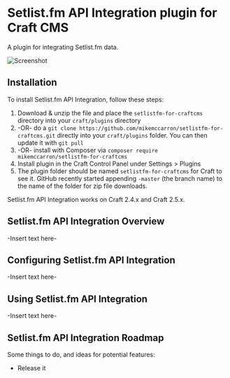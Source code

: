 # Setlist.fm API Integration plugin for Craft CMS

A plugin for integrating Setlist.fm data.

![Screenshot](resources/screenshots/plugin_logo.png)

## Installation

To install Setlist.fm API Integration, follow these steps:

1. Download & unzip the file and place the `setlistfm-for-craftcms` directory into your `craft/plugins` directory
2.  -OR- do a `git clone https://github.com/mikemccarron/setlistfm-for-craftcms.git` directly into your `craft/plugins` folder.  You can then update it with `git pull`
3.  -OR- install with Composer via `composer require mikemccarron/setlistfm-for-craftcms`
4. Install plugin in the Craft Control Panel under Settings > Plugins
5. The plugin folder should be named `setlistfm-for-craftcms` for Craft to see it.  GitHub recently started appending `-master` (the branch name) to the name of the folder for zip file downloads.

Setlist.fm API Integration works on Craft 2.4.x and Craft 2.5.x.

## Setlist.fm API Integration Overview

-Insert text here-

## Configuring Setlist.fm API Integration

-Insert text here-

## Using Setlist.fm API Integration

-Insert text here-

## Setlist.fm API Integration Roadmap

Some things to do, and ideas for potential features:

* Release it
